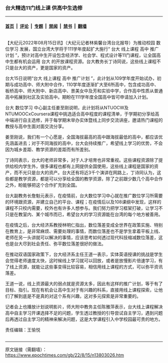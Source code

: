 ### 台大精选11门线上课 供高中生选修

---

#### [首页](../../../..?n13803026) &nbsp;|&nbsp; [评论](../../../../../epoch-comment?n13803026) &nbsp;|&nbsp; [专题](../../../../../epoch-special?n13803026) &nbsp;|&nbsp; [禁闻](../../../../../epoch-news?n13803026) &nbsp;|&nbsp; [禁书](../../../../../books?n13803026) &nbsp;|&nbsp; [翻墙](https://github.com/gfw-breaker/nogfw/blob/master/README.md?n13803026)


<div class="column" id="artbody" itemprop="articleBody">
 <!-- article content begin -->
 <p>
  【大纪元2022年08月15日讯】（大纪元记者林紫馨台湾台北报导）为推动校园
  <ok href="https://www.epochtimes.com/gb/tag/%E6%95%B0%E4%BD%8D%E5%AD%A6%E4%B9%A0.html">
   数位学习
  </ok>
  发展，国立台湾大学将于111学年度起扩大施行“
  <ok href="https://www.epochtimes.com/gb/tag/%E5%8F%B0%E5%A4%A7.html">
   台大
  </ok>
  <ok href="https://www.epochtimes.com/gb/tag/%E7%BA%BF%E4%B8%8A%E8%AF%BE%E7%A8%8B.html">
   线上课程
  </ok>
  <ok href="https://www.epochtimes.com/gb/tag/%E9%AB%98%E4%B8%AD.html">
   高中
  </ok>
  <ok href="https://www.epochtimes.com/gb/tag/%E6%8E%A8%E5%B9%BF%E8%AE%A1%E5%88%92.html">
   推广计划
  </ok>
  ”，预计对高中生开设包含经济学、社会学、程式设计等11门课程，让全国高中生都有机会运用
  <ok href="https://www.epochtimes.com/gb/tag/%E5%8F%B0%E5%A4%A7.html">
   台大
  </ok>
  的开放课程资源。台大教务长丁诗同说，这些线上课程不只是台大的资产，更是国家的资产。
 </p>
 <p>
  台大15日说明“台大
  <ok href="https://www.epochtimes.com/gb/tag/%E7%BA%BF%E4%B8%8A%E8%AF%BE%E7%A8%8B.html">
   线上课程
  </ok>
  <ok href="https://www.epochtimes.com/gb/tag/%E9%AB%98%E4%B8%AD.html">
   高中
  </ok>
  <ok href="https://www.epochtimes.com/gb/tag/%E6%8E%A8%E5%B9%BF%E8%AE%A1%E5%88%92.html">
   推广计划
  </ok>
  ”，此计划从109学年度开始试办，初期与成功高中、师大附中合作，110学年度逐渐扩大至6所高中，包含成功高中、板桥高中、师大附中、新店高中、景美女中及芳和实验中学，合作高中性质从普通高中拓展到社区及实验高中。期盼在111学年度全国高中皆可申请加入计划。
 </p>
 <p>
  台大
  <ok href="https://www.epochtimes.com/gb/tag/%E6%95%B0%E4%BD%8D%E5%AD%A6%E4%B9%A0.html">
   数位学习
  </ok>
  中心副主任姜至刚说明，此计划将从NTUOCW及NTUMOOCxCoursera课程中挑选适合高中程度的课程清单，于学期初分享给高中端进行自主选修，并于每学期末举办实体暨线上同步交流讲座，邀请热门课程的教授与高中生面对面交流分享。
 </p>
 <p>
  姜至刚说，我们有一个心愿是，全国海拔最高的高中跟海拔最低的高中，都应该优先涵盖进去；对于不同海拔的高中，台大会持续推广，希望线上学习的优势，不会因为城乡差距、教学资源的差距而有所差别。
 </p>
 <p>
  丁诗同表示，台大的老师非常多，对于人才培育也非常重视。这些课程资源除了提供给校内学生外，很多课程也都有上网提供全国使用，这些线上课程是国家的资产，而不光只是台大的资产。台大还有将近3千个演讲在网路上，丁诗同认为，这些都是教学资源，都是可以分享给全国的教学资源，除了之前跟少数几个高中合作之外，盼能够把这个合作扩充到全国。
 </p>
 <p>
  台大副教务长詹魁元表示，在疫情前，台大数位学习中心就在推广数位学习所需要的环境跟资源，并建立自己的平台、课程；在疫情后以及108课纲中发现，这样的课程不只校内需要，校外也有许多人想参与。我们努力把学习框架打破，让学习不只是在教室内、某个城市而已，希望台大的学习资源能在台湾的每个地方被善用。
 </p>
 <p>
  在疫情之后，台大经济系教授林明仁指出，数位落差变成全世界在政策实施、特别在教育上，是非常麻烦、需要处理的事情，而数位落差也不是学生拿着平板上线、老师在另一头讲就可以解决的事情，应该思考如何透过现代科技缩减数位落差，这也是台大尽到社会责任、弥平数位落差很好的做法。
 </p>
 <p>
  在推动双语国家政策下，台大经济系主任王道一表示，实体英语授课的挑战是学生会觉得老师速度太快，这时候线上学习就可以回放，或者是放慢影片倍速学习，有了线上资源，就能让这些事变得比较容易，相信用线上课程的方式，可以弥平资讯落差。
 </p>
 <p>
  王道一说，线上资源最大的弱点就是资源太多，因此有这样的推广计划，等于有了目标、指引。现在有机会让高中生对于有兴趣的科系，直接用线上课程探索，让他们了解到底是不是真的对这个系有兴趣，这对多元探索是非常重要的。
 </p>
 <p>
  记者会上也播放计划说明影片，师大附中教务主任陈雅萍表示，台大线上课程解决高中自主学习开课选择不足的问题，学生透过教授的引导尝试自主学习，遇到问题后再透过自主学习的精神来解决问题，这是大学课程引入中学校园最可贵的地方。
 </p>
 <p>
  责任编辑：王愉悦
 </p>
 <!-- article content end -->
</div>


---

原文链接（需翻墙）：https://www.epochtimes.com/gb/22/8/15/n13803026.htm